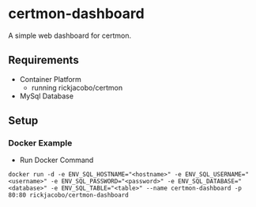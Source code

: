 # certmon-dashboard
A simple web dashboard for certmon.

## Requirements
- Container Platform
  - running rickjacobo/certmon
- MySql Database

## Setup
### Docker Example
* Run Docker Command
````
docker run -d -e ENV_SQL_HOSTNAME="<hostname>" -e ENV_SQL_USERNAME="<username>" -e ENV_SQL_PASSWORD="<password>" -e ENV_SQL_DATABASE="<database>" -e ENV_SQL_TABLE="<table>" --name certmon-dashboard -p 80:80 rickjacobo/certmon-dashboard
````
